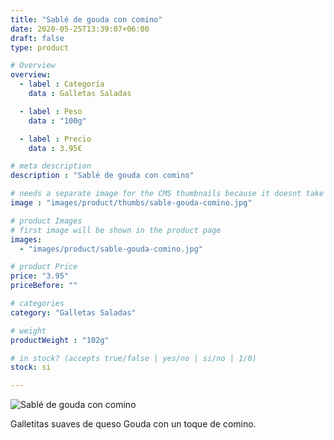 ```yaml
---
title: "Sablé de gouda con comino"
date: 2020-05-25T13:39:07+06:00
draft: false
type: product

# Overview
overview:
  - label : Categoría
    data : Galletas Saladas

  - label : Peso
    data : "100g"

  - label : Precio
    data : 3.95€

# meta description
description : "Sablé de gouda con comino"

# needs a separate image for the CMS thumbnails because it doesnt take arrays (slideshow images)
image : "images/product/thumbs/sable-gouda-comino.jpg"

# product Images
# first image will be shown in the product page
images:
  - "images/product/sable-gouda-comino.jpg"

# product Price
price: "3.95"
priceBefore: ""

# categories
category: "Galletas Saladas"

# weight
productWeight : "102g"

# in stock? (accepts true/false | yes/no | si/no | 1/0)
stock: si

---
```

![Sablé de gouda con comino](/images/product/sable-gouda-comino.jpg "Sablé de gouda con comino")

Galletitas suaves de queso Gouda con un toque de comino.
